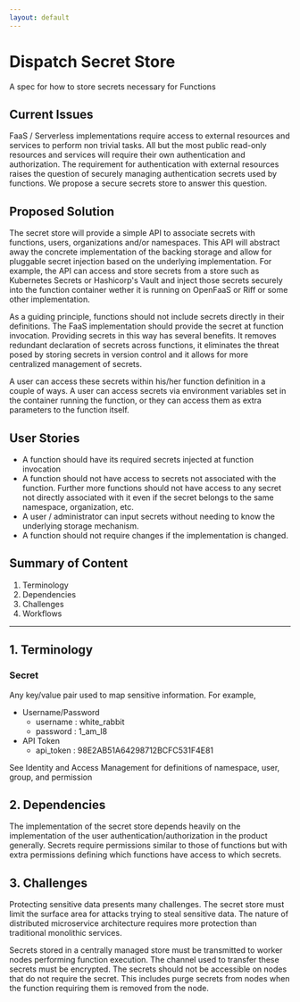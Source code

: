 ```yaml
---
layout: default
---
```

# Dispatch Secret Store
A spec for how to store secrets necessary for Functions

## Current Issues
FaaS / Serverless implementations require access to external resources and services to perform non trivial tasks. All
but the most public read-only resources and services will require their own authentication and authorization. The
requirement for authentication with external resources raises the question of securely managing authentication secrets
used by functions. We propose a secure secrets store to answer this question.

## Proposed Solution
The secret store will provide a simple API to associate secrets with functions, users, organizations and/or namespaces.
This API will abstract away the concrete implementation of the backing storage and allow for pluggable secret injection
based on the underlying implementation. For example, the API can access and store secrets from a store such as
Kubernetes Secrets or Hashicorp's Vault and inject those secrets securely into the function container wether it is
running on OpenFaaS or Riff or some other implementation.

As a guiding principle, functions should not include secrets directly in their definitions. The FaaS implementation
should provide the secret at function invocation. Providing secrets in this way has several benefits. It removes
redundant declaration of secrets across functions, it eliminates the threat posed by storing secrets in version control
and it allows for more centralized management of secrets.

A user can access these secrets within his/her function definition in a couple of ways. A user can access secrets via
environment variables set in the container running the function, or they can access them as extra parameters to the
function itself.

## User Stories
- A function should have its required secrets injected at function invocation
- A function should not have access to secrets not associated with the function. Further more functions should not have access to any secret not directly associated with it even if the secret belongs to the same namespace, organization, etc.
- A user / administrator can input secrets without needing to know the underlying storage mechanism.
- A function should not require changes if the implementation is changed.

## Summary of Content
1. Terminology
2. Dependencies
3. Challenges
4. Workflows

---
## 1. Terminology

### Secret
Any key/value pair used to map sensitive information. For example,
- Username/Password
  - username : white_rabbit
  - password : 1_am_l8
- API Token
  - api_token : 98E2AB51A64298712BCFC531F4E81

See Identity and Access Management for definitions of namespace, user, group, and permission

## 2. Dependencies
The implementation of the secret store depends heavily on the implementation of the user authentication/authorization in
the product generally. Secrets require permissions similar to those of functions but with extra permissions defining
which functions have access to which secrets.

## 3. Challenges
Protecting sensitive data presents many challenges. The secret store must limit the surface area for attacks trying to
steal sensitive data. The nature of distributed microservice architecture requires more protection than traditional
monolithic services.

Secrets stored in a centrally managed store must be transmitted to worker nodes performing function execution. The
channel used to transfer these secrets must be encrypted. The secrets should not be accessible on nodes that do not
require the secret. This includes purge secrets from nodes when the function requiring them is removed from the node.
